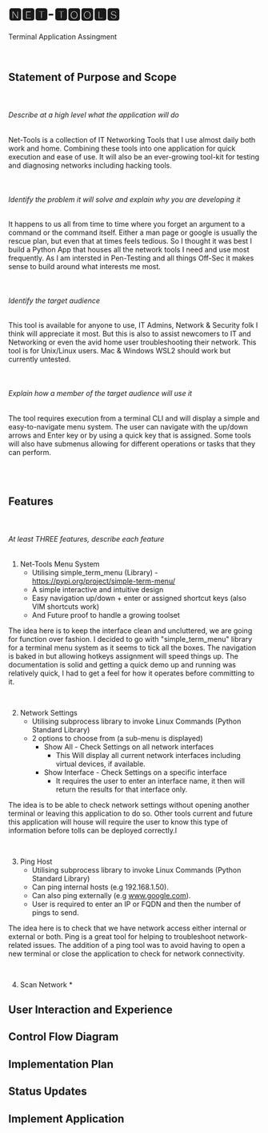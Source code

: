 # 🅽🅴🆃-🆃🅾🅾🅻🆂

Terminal Application Assingment

<br />


## Statement of Purpose and Scope

<br />

###### Describe at a high level what the application will do
Net-Tools is a collection of IT Networking Tools that I use almost daily both work and home. 
Combining these tools into one application for quick execution and ease of use.
It will also be an ever-growing tool-kit for testing and diagnosing networks including hacking tools.

<br />

###### Identify the problem it will solve and explain why you are developing it
It happens to us all from time to time where you forget an argument to a command or the command itself.
Either a man page or google is usually the rescue plan, but even that at times feels tedious.
So I thought it was best I build a Python App that houses all the network tools I need and use most frequently.
As I am intersted in Pen-Testing and all things Off-Sec it makes sense to build around what interests me most.

<br />

###### Identify the target audience
This tool is available for anyone to use, IT Admins, Network & Security folk I think will appreciate it most.
But this is also to assist newcomers to IT and Networking or even the avid home user troubleshooting their network.
This tool is for Unix/Linux users.
Mac & Windows WSL2 should work but currently untested.

<br />

###### Explain how a member of the target audience will use it
The tool requires execution from a terminal CLI and will display a simple and easy-to-navigate menu system.
The user can navigate with the up/down arrows and Enter key or by using a quick key that is assigned.
Some tools will also have submenus allowing for different operations or tasks that they can perform.

<br />
<br />

## Features

<br />

###### At least THREE features, describe each feature

1. Net-Tools Menu System
    - Utilising simple_term_menu (Library)  - https://pypi.org/project/simple-term-menu/
    - A simple interactive and intuitive design
    - Easy navigation up/down + enter or assigned shortcut keys (also VIM shortcuts work)
    - And Future proof to handle a growing toolset

The idea here is to keep the interface clean and uncluttered, we are going for function over fashion.
I decided to go with "simple_term_menu" library for a terminal menu system as it seems to tick all the boxes.
The navigation is baked in but allowing hotkeys assignment will speed things up.
The documentation is solid and getting a quick demo up and running was relatively quick, I had to get a feel for how it operates before committing to it.
   
<br />

2. Network Settings
    - Utilising subprocess library to invoke Linux Commands (Python Standard Library)
    - 2 options to choose from (a sub-menu is displayed)
        - Show All - Check Settings on all network interfaces
            - This Will display all current network interfaces including virtual devices, if available.
        - Show Interface - Check Settings on a specific interface
            - It requires the user to enter an interface name, it then will return the results for that interface only.

The idea is to be able to check network settings without opening another terminal or leaving this application to do so.
Other tools current and future this application will house will require the user to know this type of information before tolls can be deployed correctly.l

<br />

3. Ping Host
    - Utilising subprocess library to invoke Linux Commands (Python Standard Library)
    - Can ping internal hosts (e.g 192.168.1.50).
    - Can also ping externally (e.g www.google.com).
    - User is required to enter an IP or FQDN and then the number of pings to send.

The idea here is to check that we have network access either internal or external or both.
Ping is a great tool for helping to troubleshoot network-related issues.
The addition of a ping tool was to avoid having to open a new terminal or close the application to check for network connectivity.

<br />

4. Scan Network
    *


## User Interaction and Experience


## Control Flow Diagram

## Implementation Plan

## Status Updates

## Implement Application

## 